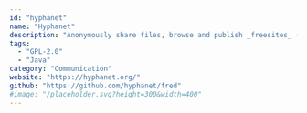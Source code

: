 ```yaml
---
id: "hyphanet"
name: "Hyphanet"
description: "Anonymously share files, browse and publish _freesites_ (web sites accessible only through Hyphanet) and chat on forums."
tags:
  - "GPL-2.0"
  - "Java"
category: "Communication"
website: "https://hyphanet.org/"
github: "https://github.com/hyphanet/fred"
#image: "/placeholder.svg?height=300&width=400"
---
```


